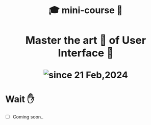 <div align="center">
  <b>
      <h1>🎓  mini-course 🚀<h/1>
    <h3> Master the art 🎨 of User Interface 🤖 </h3>
  <img src="https://komarev.com/ghpvc/?username=mini-course&label=mini-course-UI&color=0e75b6&style=flat" alt="since 21 Feb,2024" />
  </b>
</div>

# Wait ✋
- [ ] Coming soon..
